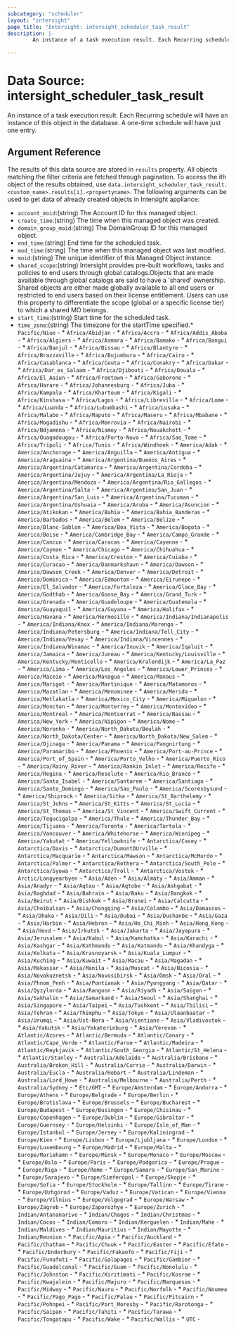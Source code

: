```yaml
---
subcategory: "scheduler"
layout: "intersight"
page_title: "Intersight: intersight_scheduler_task_result"
description: |-
        An instance of a task execution result. Each Recurring schedule will have an instance of this object in the database. A one-time schedule will have just one entry.

---
```


# Data Source: intersight_scheduler_task_result
An instance of a task execution result. Each Recurring schedule will have an instance of this object in the database. A one-time schedule will have just one entry.
## Argument Reference
The results of this data source are stored in `results` property.
All objects matching the filter criteria are fetched through pagination.
To access the ith object of the results obtained, use `data.intersight_scheduler_task_result.<custom_name>.results[i].<propertyname>`.
The following arguments can be used to get data of already created objects in Intersight appliance:
* `account_moid`:(string) The Account ID for this managed object. 
* `create_time`:(string) The time when this managed object was created. 
* `domain_group_moid`:(string) The DomainGroup ID for this managed object. 
* `end_time`:(string) End time for the scheduled task. 
* `mod_time`:(string) The time when this managed object was last modified. 
* `moid`:(string) The unique identifier of this Managed Object instance. 
* `shared_scope`:(string) Intersight provides pre-built workflows, tasks and policies to end users through global catalogs.Objects that are made available through global catalogs are said to have a 'shared' ownership. Shared objects are either made globally available to all end users or restricted to end users based on their license entitlement. Users can use this property to differentiate the scope (global or a specific license tier) to which a shared MO belongs. 
* `start_time`:(string) Start time for the scheduled task. 
* `time_zone`:(string) The timezone for the startTime specified.* `Pacific/Niue` - * `Africa/Abidjan` - * `Africa/Accra` - * `Africa/Addis_Ababa` - * `Africa/Algiers` - * `Africa/Asmara` - * `Africa/Bamako` - * `Africa/Bangui` - * `Africa/Banjul` - * `Africa/Bissau` - * `Africa/Blantyre` - * `Africa/Brazzaville` - * `Africa/Bujumbura` - * `Africa/Cairo` - * `Africa/Casablanca` - * `Africa/Ceuta` - * `Africa/Conakry` - * `Africa/Dakar` - * `Africa/Dar_es_Salaam` - * `Africa/Djibouti` - * `Africa/Douala` - * `Africa/El_Aaiun` - * `Africa/Freetown` - * `Africa/Gaborone` - * `Africa/Harare` - * `Africa/Johannesburg` - * `Africa/Juba` - * `Africa/Kampala` - * `Africa/Khartoum` - * `Africa/Kigali` - * `Africa/Kinshasa` - * `Africa/Lagos` - * `Africa/Libreville` - * `Africa/Lome` - * `Africa/Luanda` - * `Africa/Lubumbashi` - * `Africa/Lusaka` - * `Africa/Malabo` - * `Africa/Maputo` - * `Africa/Maseru` - * `Africa/Mbabane` - * `Africa/Mogadishu` - * `Africa/Monrovia` - * `Africa/Nairobi` - * `Africa/Ndjamena` - * `Africa/Niamey` - * `Africa/Nouakchott` - * `Africa/Ouagadougou` - * `Africa/Porto-Novo` - * `Africa/Sao_Tome` - * `Africa/Tripoli` - * `Africa/Tunis` - * `Africa/Windhoek` - * `America/Adak` - * `America/Anchorage` - * `America/Anguilla` - * `America/Antigua` - * `America/Araguaina` - * `America/Argentina/Buenos_Aires` - * `America/Argentina/Catamarca` - * `America/Argentina/Cordoba` - * `America/Argentina/Jujuy` - * `America/Argentina/La_Rioja` - * `America/Argentina/Mendoza` - * `America/Argentina/Rio_Gallegos` - * `America/Argentina/Salta` - * `America/Argentina/San_Juan` - * `America/Argentina/San_Luis` - * `America/Argentina/Tucuman` - * `America/Argentina/Ushuaia` - * `America/Aruba` - * `America/Asuncion` - * `America/Atikokan` - * `America/Bahia` - * `America/Bahia_Banderas` - * `America/Barbados` - * `America/Belem` - * `America/Belize` - * `America/Blanc-Sablon` - * `America/Boa_Vista` - * `America/Bogota` - * `America/Boise` - * `America/Cambridge_Bay` - * `America/Campo_Grande` - * `America/Cancun` - * `America/Caracas` - * `America/Cayenne` - * `America/Cayman` - * `America/Chicago` - * `America/Chihuahua` - * `America/Costa_Rica` - * `America/Creston` - * `America/Cuiaba` - * `America/Curacao` - * `America/Danmarkshavn` - * `America/Dawson` - * `America/Dawson_Creek` - * `America/Denver` - * `America/Detroit` - * `America/Dominica` - * `America/Edmonton` - * `America/Eirunepe` - * `America/El_Salvador` - * `America/Fortaleza` - * `America/Glace_Bay` - * `America/Godthab` - * `America/Goose_Bay` - * `America/Grand_Turk` - * `America/Grenada` - * `America/Guadeloupe` - * `America/Guatemala` - * `America/Guayaquil` - * `America/Guyana` - * `America/Halifax` - * `America/Havana` - * `America/Hermosillo` - * `America/Indiana/Indianapolis` - * `America/Indiana/Knox` - * `America/Indiana/Marengo` - * `America/Indiana/Petersburg` - * `America/Indiana/Tell_City` - * `America/Indiana/Vevay` - * `America/Indiana/Vincennes` - * `America/Indiana/Winamac` - * `America/Inuvik` - * `America/Iqaluit` - * `America/Jamaica` - * `America/Juneau` - * `America/Kentucky/Louisville` - * `America/Kentucky/Monticello` - * `America/Kralendijk` - * `America/La_Paz` - * `America/Lima` - * `America/Los_Angeles` - * `America/Lower_Princes` - * `America/Maceio` - * `America/Managua` - * `America/Manaus` - * `America/Marigot` - * `America/Martinique` - * `America/Matamoros` - * `America/Mazatlan` - * `America/Menominee` - * `America/Merida` - * `America/Metlakatla` - * `America/Mexico_City` - * `America/Miquelon` - * `America/Moncton` - * `America/Monterrey` - * `America/Montevideo` - * `America/Montreal` - * `America/Montserrat` - * `America/Nassau` - * `America/New_York` - * `America/Nipigon` - * `America/Nome` - * `America/Noronha` - * `America/North_Dakota/Beulah` - * `America/North_Dakota/Center` - * `America/North_Dakota/New_Salem` - * `America/Ojinaga` - * `America/Panama` - * `America/Pangnirtung` - * `America/Paramaribo` - * `America/Phoenix` - * `America/Port-au-Prince` - * `America/Port_of_Spain` - * `America/Porto_Velho` - * `America/Puerto_Rico` - * `America/Rainy_River` - * `America/Rankin_Inlet` - * `America/Recife` - * `America/Regina` - * `America/Resolute` - * `America/Rio_Branco` - * `America/Santa_Isabel` - * `America/Santarem` - * `America/Santiago` - * `America/Santo_Domingo` - * `America/Sao_Paulo` - * `America/Scoresbysund` - * `America/Shiprock` - * `America/Sitka` - * `America/St_Barthelemy` - * `America/St_Johns` - * `America/St_Kitts` - * `America/St_Lucia` - * `America/St_Thomas` - * `America/St_Vincent` - * `America/Swift_Current` - * `America/Tegucigalpa` - * `America/Thule` - * `America/Thunder_Bay` - * `America/Tijuana` - * `America/Toronto` - * `America/Tortola` - * `America/Vancouver` - * `America/Whitehorse` - * `America/Winnipeg` - * `America/Yakutat` - * `America/Yellowknife` - * `Antarctica/Casey` - * `Antarctica/Davis` - * `Antarctica/DumontDUrville` - * `Antarctica/Macquarie` - * `Antarctica/Mawson` - * `Antarctica/McMurdo` - * `Antarctica/Palmer` - * `Antarctica/Rothera` - * `Antarctica/South_Pole` - * `Antarctica/Syowa` - * `Antarctica/Troll` - * `Antarctica/Vostok` - * `Arctic/Longyearbyen` - * `Asia/Aden` - * `Asia/Almaty` - * `Asia/Amman` - * `Asia/Anadyr` - * `Asia/Aqtau` - * `Asia/Aqtobe` - * `Asia/Ashgabat` - * `Asia/Baghdad` - * `Asia/Bahrain` - * `Asia/Baku` - * `Asia/Bangkok` - * `Asia/Beirut` - * `Asia/Bishkek` - * `Asia/Brunei` - * `Asia/Calcutta` - * `Asia/Choibalsan` - * `Asia/Chongqing` - * `Asia/Colombo` - * `Asia/Damascus` - * `Asia/Dhaka` - * `Asia/Dili` - * `Asia/Dubai` - * `Asia/Dushanbe` - * `Asia/Gaza` - * `Asia/Harbin` - * `Asia/Hebron` - * `Asia/Ho_Chi_Minh` - * `Asia/Hong_Kong` - * `Asia/Hovd` - * `Asia/Irkutsk` - * `Asia/Jakarta` - * `Asia/Jayapura` - * `Asia/Jerusalem` - * `Asia/Kabul` - * `Asia/Kamchatka` - * `Asia/Karachi` - * `Asia/Kashgar` - * `Asia/Kathmandu` - * `Asia/Katmandu` - * `Asia/Khandyga` - * `Asia/Kolkata` - * `Asia/Krasnoyarsk` - * `Asia/Kuala_Lumpur` - * `Asia/Kuching` - * `Asia/Kuwait` - * `Asia/Macau` - * `Asia/Magadan` - * `Asia/Makassar` - * `Asia/Manila` - * `Asia/Muscat` - * `Asia/Nicosia` - * `Asia/Novokuznetsk` - * `Asia/Novosibirsk` - * `Asia/Omsk` - * `Asia/Oral` - * `Asia/Phnom_Penh` - * `Asia/Pontianak` - * `Asia/Pyongyang` - * `Asia/Qatar` - * `Asia/Qyzylorda` - * `Asia/Rangoon` - * `Asia/Riyadh` - * `Asia/Saigon` - * `Asia/Sakhalin` - * `Asia/Samarkand` - * `Asia/Seoul` - * `Asia/Shanghai` - * `Asia/Singapore` - * `Asia/Taipei` - * `Asia/Tashkent` - * `Asia/Tbilisi` - * `Asia/Tehran` - * `Asia/Thimphu` - * `Asia/Tokyo` - * `Asia/Ulaanbaatar` - * `Asia/Urumqi` - * `Asia/Ust-Nera` - * `Asia/Vientiane` - * `Asia/Vladivostok` - * `Asia/Yakutsk` - * `Asia/Yekaterinburg` - * `Asia/Yerevan` - * `Atlantic/Azores` - * `Atlantic/Bermuda` - * `Atlantic/Canary` - * `Atlantic/Cape_Verde` - * `Atlantic/Faroe` - * `Atlantic/Madeira` - * `Atlantic/Reykjavik` - * `Atlantic/South_Georgia` - * `Atlantic/St_Helena` - * `Atlantic/Stanley` - * `Australia/Adelaide` - * `Australia/Brisbane` - * `Australia/Broken_Hill` - * `Australia/Currie` - * `Australia/Darwin` - * `Australia/Eucla` - * `Australia/Hobart` - * `Australia/Lindeman` - * `Australia/Lord_Howe` - * `Australia/Melbourne` - * `Australia/Perth` - * `Australia/Sydney` - * `Etc/GMT` - * `Europe/Amsterdam` - * `Europe/Andorra` - * `Europe/Athens` - * `Europe/Belgrade` - * `Europe/Berlin` - * `Europe/Bratislava` - * `Europe/Brussels` - * `Europe/Bucharest` - * `Europe/Budapest` - * `Europe/Busingen` - * `Europe/Chisinau` - * `Europe/Copenhagen` - * `Europe/Dublin` - * `Europe/Gibraltar` - * `Europe/Guernsey` - * `Europe/Helsinki` - * `Europe/Isle_of_Man` - * `Europe/Istanbul` - * `Europe/Jersey` - * `Europe/Kaliningrad` - * `Europe/Kiev` - * `Europe/Lisbon` - * `Europe/Ljubljana` - * `Europe/London` - * `Europe/Luxembourg` - * `Europe/Madrid` - * `Europe/Malta` - * `Europe/Mariehamn` - * `Europe/Minsk` - * `Europe/Monaco` - * `Europe/Moscow` - * `Europe/Oslo` - * `Europe/Paris` - * `Europe/Podgorica` - * `Europe/Prague` - * `Europe/Riga` - * `Europe/Rome` - * `Europe/Samara` - * `Europe/San_Marino` - * `Europe/Sarajevo` - * `Europe/Simferopol` - * `Europe/Skopje` - * `Europe/Sofia` - * `Europe/Stockholm` - * `Europe/Tallinn` - * `Europe/Tirane` - * `Europe/Uzhgorod` - * `Europe/Vaduz` - * `Europe/Vatican` - * `Europe/Vienna` - * `Europe/Vilnius` - * `Europe/Volgograd` - * `Europe/Warsaw` - * `Europe/Zagreb` - * `Europe/Zaporozhye` - * `Europe/Zurich` - * `Indian/Antananarivo` - * `Indian/Chagos` - * `Indian/Christmas` - * `Indian/Cocos` - * `Indian/Comoro` - * `Indian/Kerguelen` - * `Indian/Mahe` - * `Indian/Maldives` - * `Indian/Mauritius` - * `Indian/Mayotte` - * `Indian/Reunion` - * `Pacific/Apia` - * `Pacific/Auckland` - * `Pacific/Chatham` - * `Pacific/Chuuk` - * `Pacific/Easter` - * `Pacific/Efate` - * `Pacific/Enderbury` - * `Pacific/Fakaofo` - * `Pacific/Fiji` - * `Pacific/Funafuti` - * `Pacific/Galapagos` - * `Pacific/Gambier` - * `Pacific/Guadalcanal` - * `Pacific/Guam` - * `Pacific/Honolulu` - * `Pacific/Johnston` - * `Pacific/Kiritimati` - * `Pacific/Kosrae` - * `Pacific/Kwajalein` - * `Pacific/Majuro` - * `Pacific/Marquesas` - * `Pacific/Midway` - * `Pacific/Nauru` - * `Pacific/Norfolk` - * `Pacific/Noumea` - * `Pacific/Pago_Pago` - * `Pacific/Palau` - * `Pacific/Pitcairn` - * `Pacific/Pohnpei` - * `Pacific/Port_Moresby` - * `Pacific/Rarotonga` - * `Pacific/Saipan` - * `Pacific/Tahiti` - * `Pacific/Tarawa` - * `Pacific/Tongatapu` - * `Pacific/Wake` - * `Pacific/Wallis` - * `UTC` - 
 

